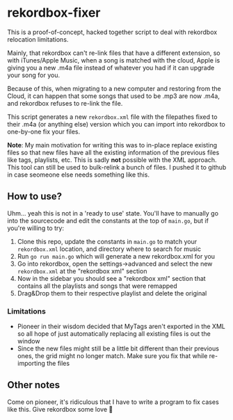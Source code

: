 # rekordbox-fixer

This is a proof-of-concept, hacked together script to deal with rekordbox relocation limitations. 

Mainly, that rekordbox can't re-link files that have a different extension, so with iTunes/Apple Music, when a song is matched with the cloud, Apple is giving you a new .m4a file instead of whatever you had if it can upgrade your song for you. 

Because of this, when migrating to a new computer and restoring from the Cloud, it can happen that some songs that used to be .mp3 are now .m4a, and rekordbox refuses to re-link the file. 

This script generates a new `rekordbox.xml` file with the filepathes fixed to their .m4a (or anything else) version which you can import into rekordbox to one-by-one fix your files. 

**Note**: My main motivation for writing this was to in-place replace existing files so that new files have all the existing information of the previous files like tags, playlists, etc. This is sadly **not** possible with the XML approach. This tool can still be used to bulk-relink a bunch of files. I pushed it to github in case seomeone else needs something like this.

## How to use? 

Uhm... yeah this is not in a 'ready to use' state. You'll have to manually go into the sourcecode and edit the constants at the top of `main.go`, but if you're willing to try: 

1. Clone this repo, update the constants in `main.go` to match your `rekordbox.xml` location, and directory where to search for music
2. Run `go run main.go` which will generate a new rekordbox.xml for you
3. Go into rekordbox, open the settings->advanced and select the new `rekordbox.xml` at the "rekordbox xml" section
4. Now in the sidebar you should see a "rekordbox xml" section that contains all the playlists and songs that were remapped
5. Drag&Drop them to their respective playlist and delete the original 

### Limitations

- Pioneer in their wisdom decided that MyTags aren't exported in the XML so all hope of just automatically replacing all existing files is out the window
- Since the new files might still be a little bit different than their previous ones, the grid might no longer match. Make sure you fix that while re-importing the files

## Other notes

Come on pioneer, it's ridiculous that I have to write a program to fix cases like this. Give rekordbox some love 🤎
